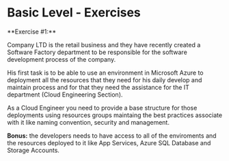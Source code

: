 # Basic Level - Exercises

<p>**Exercise #1:**</p>
Company LTD is the retail business and they have recently created a Software Factory department to be responsible for the software development process of the company. 

His first task is to be able to use an environment in Microsoft Azure to deployment all the resources that they need for his daily develop and maintain process and for that they need the assistance for the IT department (Cloud Engineering Section).

As a Cloud Engineer you need to provide a base structure for those deployments using resources groups maintaing the best practices associate with it like naming convention, security and management.

**Bonus:** the developers needs to have access to all of the enviroments and the resources deployed to it like App Services, Azure SQL Database and Storage Accounts.